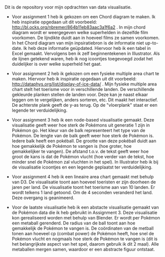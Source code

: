 Dit is de repository voor mijn opdrachten van data visualisatie. 

* Voor assignment 1 heb ik gekozen om een Chord diagram te maken.
Ik heb inspiratie opgedaan uit dit voorbeeld: http://bl.ocks.org/nbremer/864b11eb83aac3a1f6a2 . In mijn chord diagram wordt er weergegeven
welke superhelden in dezelfde film voorkomen. De lijndikte duidt aan in hoeveel films ze samen voorkomen. In het Chord diagram van mijn inpsiratiebron is de informatie niet up-to-date. Ik heb deze informatie geüpdated. Hiervoor heb ik een tabel in Excel gemaakt. Vervolgens ben ik zelf beginnentekenen in Illustrator. Als de lijnen getekend waren, heb ik nog icoontjes toegevoegd zodat het duidelijker is over welke superheld het gaat. 

* Voor assignment 2 heb ik gekozen om een fysieke multiple area chart te maken. Hiervoor heb ik inspiratie opgedaan uit dit voorbeeld: http://dataphys.org/list/display-of-ice-data/ . Mijn fysieke multiple area chart stelt het toerisme voor in verschillende landen. De verschillende gekleurde planken stellen de landen voor. Deze kan je naast elkaar leggen om te vergelijken, anders sorteren, etc. Dit maakt het interactief. De achterste plank geeft de y-as terug. Op de "vloerplank" staat er een legende ter verduidelijking.

* Voor assignment 3 heb ik een node-based visualisatie gemaakt. Deze visualisatie geeft weer hoe sterk de Pokémons uit generatie 1 zijn in Pokémon go. Het kleur van de balk representeert het type van de Pokémon. De lengte van de balk geeft weer hoe sterk de Pokémon is. Iedere balk heeft een pokéball. De grootte van deze pokéball duidt aan hoe gemakkelijk de Pokémon te vangen is (hoe groter, hoe gemakkelijker te vangen). De afstand t.o.v. de tekst geeft weer hoe groot de kans is dat de Pokémon vlucht (hoe verder van de tekst, hoe minder snel de Pokémon zal vluchten in het spel). In Illustrator heb ik bij de visualisatie icoontjes en een legende geplaatst ter verduidelijking.

* Voor assignment 4 heb ik een lineaire area chart gemaakt met behulp van D3. De visualisatie toont aan hoeveel toeristen er zijn doorheen de jaren per land. De visualisatie toont het toerisme aan van 10 landen. Er wordt telkens 1 land getoond. Om de 4 seconden veranderd het land. Deze overgang is geanimeerd. 

* Voor de laatste visualisatie heb ik een abstacte visualisatie gemaakt van de Pokémon data die ik heb gebruikt in Assignment 3. Deze visualisatie kon gerealiseerd worden met behulp van Blender. Er wordt per Pokémon een metaball gerenderd. De radius van de ball toont aan hoe gemakkelijk de Pokémon te vangen is. De coördinaten van de metball tonen aan hoeveel cp (combat power) de Pokémon heeft, hoe snel de Pokémon vlucht en nogmaals hoe sterk de Pokémon te vangen is (dit is het belangrijkste aspect van het spel, daarom gebruik ik dit 2 maal). Alle metaballen mergen samen, waardoor er een abstracte figuur ontstaat. 
